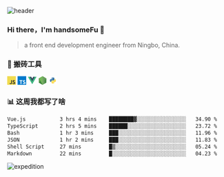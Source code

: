 ![header](https://github.com/fzq1998/fzq1998/blob/master/header.png)

### Hi there，I'm handsomeFu 👋

> a front end development engineer from Ningbo, China.

### 🔧 搬砖工具
<code><img height="20" src="https://raw.githubusercontent.com/github/explore/80688e429a7d4ef2fca1e82350fe8e3517d3494d/topics/javascript/javascript.png" alt="javascript"></code>
<code><img height="20" src="https://raw.githubusercontent.com/github/explore/80688e429a7d4ef2fca1e82350fe8e3517d3494d/topics/typescript/typescript.png" alt="typescript"></code>
<code><img height="20" src="https://raw.githubusercontent.com/github/explore/80688e429a7d4ef2fca1e82350fe8e3517d3494d/topics/vue/vue.png" alt="vue"></code>
<code><img height="20" src="https://raw.githubusercontent.com/github/explore/80688e429a7d4ef2fca1e82350fe8e3517d3494d/topics/nodejs/nodejs.png" alt="nodejs"></code>
<code><img height="20" src="https://raw.githubusercontent.com/github/explore/80688e429a7d4ef2fca1e82350fe8e3517d3494d/topics/python/python.png" alt="python"></code>



### 📊 这周我都写了啥
<!--START_SECTION:waka-->

```text
Vue.js           3 hrs 4 mins    ████████▓░░░░░░░░░░░░░░░░   34.90 %
TypeScript       2 hrs 5 mins    ██████░░░░░░░░░░░░░░░░░░░   23.72 %
Bash             1 hr 3 mins     ███░░░░░░░░░░░░░░░░░░░░░░   11.96 %
JSON             1 hr 2 mins     ███░░░░░░░░░░░░░░░░░░░░░░   11.83 %
Shell Script     27 mins         █▒░░░░░░░░░░░░░░░░░░░░░░░   05.24 %
Markdown         22 mins         █░░░░░░░░░░░░░░░░░░░░░░░░   04.23 %
```

<!--END_SECTION:waka-->


![expedition](https://github.com/fzq1998/fzq1998/blob/master/expedition.gif)

